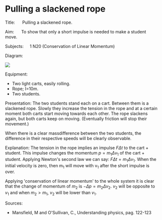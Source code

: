 # Pulling a slackened rope 

Title: $\quad$ Pulling a slackened rope.

Aim: $\quad$ To show that only a short impulse is needed to make a student move.

Subjects: $\quad 1 \mathrm{~N} 20$ (Conservation of Linear Momentum)

Diagram:

![](https://cdn.mathpix.com/cropped/2024_06_24_d9f3a9d7aa964e85c25ag-1.jpg?height=602&width=1073&top_left_y=436&top_left_x=626)

Equipment:

- Two light carts, easily rolling.
- Rope; I=10m.
- Two students.

Presentation: The two students stand each on a cart. Between them is a slackened rope. Slowly they increase the tension in the rope and at a certain moment both carts start moving towards each other. The rope slackens again, but both carts keep on moving. (Eventually friction will stop their movement.)

When there is a clear massdifference between the two students, the difference in their respective speeds will be clearly observable.

Explanation: The tension in the rope implies an impulse $F \Delta t$ to the cart + student. This impulse changes the momentum $p=m_{1} \Delta v_{1}$ of the cart + student. Applying Newton's second law we can say: $F \Delta t=m_{1} \Delta v_{1}$. When the initial velocity is zero, then $\mathrm{m}_{1}$ will move with $\mathrm{v}_{1}$ after the short impulse is over.

Applying 'conservation of linear momentum' to the whole system it is clear that the change of momentum of $m_{2}$ is $-\Delta p=m_{2} \Delta v_{2}$. $v_{2}$ will be opposite to $v_{1}$ and when $m_{2}>m_{1}$, $v_{2}$ will be lower than $v_{1}$.

Sources:

- Mansfield, M and O'Sullivan, C., Understanding physics, pag. 122-123

